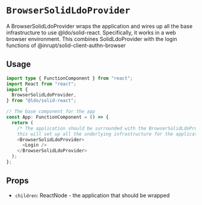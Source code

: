 # `BrowserSolidLdoProvider`

A BrowserSolidLdoProvider wraps the application and wires up all the base infrastructure to use @ldo/solid-react. Specifically, it works in a web browser environment. This combines SolidLdoProvider with the login functions of @inrupt/solid-client-authn-browser

## Usage

```typescript
import type { FunctionComponent } from "react";
import React from "react";
import {
  BrowserSolidLdoProvider,
} from "@ldo/solid-react";

// The base component for the app
const App: FunctionComponent = () => {
  return (
    /* The application should be surrounded with the BrowserSolidLdoProvider
    this will set up all the underlying infrastructure for the application */
    <BrowserSolidLdoProvider>
      <Login />
    </BrowserSolidLdoProvider>
  );
};
```

## Props

 - `children`: ReactNode - the application that should be wrapped